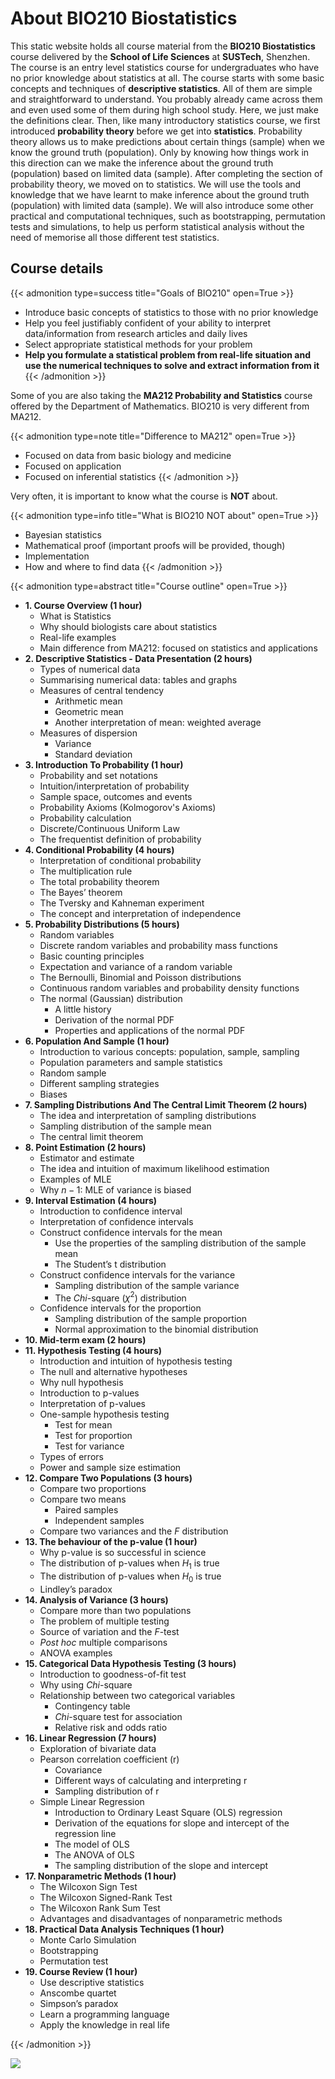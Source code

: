 # About BIO210 Biostatistics


This static website holds all course material from the __BIO210 Biostatistics__ course delivered by the __School of Life Sciences__ at __SUSTech__, Shenzhen. The course is an entry level statistics course for undergraduates who have no prior knowledge about statistics at all. The course starts with some basic concepts and techniques of __descriptive statistics__. All of them are simple and straightforward to understand. You probably already came across them and even used some of them during high school study. Here, we just make the definitions clear. Then, like many introductory statistics course, we first introduced __probability theory__ before we get into __statistics__. Probability theory allows us to make predictions about certain things (sample) when we know the ground truth (population). Only by knowing how things work in this direction can we make the inference about the ground truth (population) based on limited data (sample). After completing the section of probability theory, we moved on to statistics. We will use the tools and knowledge that we have learnt to make inference about the ground truth (population) with limited data (sample). We will also introduce some other practical and computational techniques, such as bootstrapping, permutation tests and simulations, to help us perform statistical analysis without the need of memorise all those different test statistics.

## Course details

{{< admonition type=success title="Goals of BIO210" open=True >}}
- Introduce basic concepts of statistics to those with no prior knowledge
- Help you feel justifiably confident of your ability to interpret
data/information from research articles and daily lives
- Select appropriate statistical methods for your problem
- __Help you formulate a statistical problem from real-life situation and use the numerical techniques to solve and extract information from it__
{{< /admonition >}}

Some of you are also taking the __MA212 Probability and Statistics__ course offered by the Department of Mathematics. BIO210 is very different from MA212.

{{< admonition type=note title="Difference to MA212" open=True >}}
- Focused on data from basic biology and medicine
- Focused on application
- Focused on inferential statistics
{{< /admonition >}}

Very often, it is important to know what the course is __NOT__ about.

{{< admonition type=info title="What is BIO210 NOT about" open=True >}}
- Bayesian statistics
- Mathematical proof (important proofs will be provided, though)
- Implementation
- How and where to find data
{{< /admonition >}}

{{< admonition type=abstract title="Course outline" open=True >}}
- __1. Course Overview (1 hour)__
  - What is Statistics
  - Why should biologists care about statistics
  - Real-life examples
  - Main difference from MA212: focused on statistics and applications
- __2. Descriptive Statistics - Data Presentation (2 hours)__
  - Types of numerical data
  - Summarising numerical data: tables and graphs
  - Measures of central tendency
    - Arithmetic mean
    - Geometric mean
    - Another interpretation of mean: weighted average
  - Measures of dispersion
    - Variance
    - Standard deviation
- __3. Introduction To Probability (1 hour)__
  - Probability and set notations
  - Intuition/interpretation of probability
  - Sample space, outcomes and events
  - Probability Axioms (Kolmogorov's Axioms)
  - Probability calculation
  - Discrete/Continuous Uniform Law
  - The frequentist definition of probability
- __4. Conditional Probability (4 hours)__
  - Interpretation of conditional probability
  - The multiplication rule
  - The total probability theorem
  - The Bayes’ theorem
  - The Tversky and Kahneman experiment
  - The concept and interpretation of independence
- __5. Probability Distributions (5 hours)__
  - Random variables
  - Discrete random variables and probability mass functions
  - Basic counting principles
  - Expectation and variance of a random variable
  - The Bernoulli, Binomial and Poisson distributions
  - Continuous random variables and probability density functions
  - The normal (Gaussian) distribution
    - A little history
    - Derivation of the normal PDF
    - Properties and applications of the normal PDF
- __6. Population And Sample (1 hour)__
  - Introduction to various concepts: population, sample, sampling
  - Population parameters and sample statistics
  - Random sample
  - Different sampling strategies
  - Biases
- __7. Sampling Distributions And The Central Limit Theorem (2 hours)__
  - The idea and interpretation of sampling distributions
  - Sampling distribution of the sample mean
  - The central limit theorem
- __8. Point Estimation (2 hours)__
  - Estimator and estimate
  - The idea and intuition of maximum likelihood estimation
  - Examples of MLE
  - Why $n-1$: MLE of variance is biased
- __9. Interval Estimation (4 hours)__
  - Introduction to confidence interval
  - Interpretation of confidence intervals
  - Construct confidence intervals for the mean
    - Use the properties of the sampling distribution of the sample mean
    - The Student’s t distribution
  - Construct confidence intervals for the variance
    - Sampling distribution of the sample variance
    - The _Chi_-square ($\chi^2$) distribution
  - Confidence intervals for the proportion
    - Sampling distribution of the sample proportion
    - Normal approximation to the binomial distribution
- __10. Mid-term exam (2 hours)__
- __11. Hypothesis Testing (4 hours)__
  - Introduction and intuition of hypothesis testing
  - The null and alternative hypotheses
  - Why null hypothesis
  - Introduction to p-values
  - Interpretation of p-values
  - One-sample hypothesis testing
    - Test for mean
    - Test for proportion
    - Test for variance
  - Types of errors
  - Power and sample size estimation
- __12. Compare Two Populations (3 hours)__
  - Compare two proportions
  - Compare two means
    - Paired samples
    - Independent samples
  - Compare two variances and the _F_ distribution
- __13. The behaviour of the p-value (1 hour)__
  - Why p-value is so successful in science
  - The distribution of p-values when $H_1$ is true
  - The distribution of p-values when $H_0$ is true
  - Lindley’s paradox
- __14. Analysis of Variance (3 hours)__
  - Compare more than two populations
  - The problem of multiple testing
  - Source of variation and the _F_-test
  - _Post hoc_ multiple comparisons
  - ANOVA examples
- __15. Categorical Data Hypothesis Testing (3 hours)__
  - Introduction to goodness-of-fit test
  - Why using _Chi_-square
  - Relationship between two categorical variables
    - Contingency table
    - _Chi_-square test for association
    - Relative risk and odds ratio
- __16. Linear Regression (7 hours)__
  - Exploration of bivariate data
  - Pearson correlation coefficient (r)
    - Covariance
    - Different ways of calculating and interpreting r
    - Sampling distribution of r
  - Simple Linear Regression
    - Introduction to Ordinary Least Square (OLS) regression
    - Derivation of the equations for slope and intercept of the regression line
    - The model of OLS
    - The ANOVA of OLS
    - The sampling distribution of the slope and intercept
- __17. Nonparametric Methods (1 hour)__
  - The Wilcoxon Sign Test
  - The Wilcoxon Signed-Rank Test
  - The Wilcoxon Rank Sum Test
  - Advantages and disadvantages of nonparametric methods
- __18. Practical Data Analysis Techniques (1 hour)__
  - Monte Carlo Simulation
  - Bootstrapping
  - Permutation test
- __19. Course Review (1 hour)__
  - Use descriptive statistics
  - Anscombe quartet
  - Simpson’s paradox
  - Learn a programming language
  - Apply the knowledge in real life

{{< /admonition >}}

![](/images/IMG_0246.jpg)
